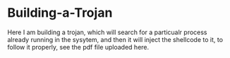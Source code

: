 # Building-a-Trojan

Here I am building a trojan, which will search for a particualr process already running in the sysytem, and then it will inject the shellcode to it, to follow it properly, see the pdf file uploaded here.
